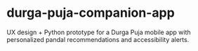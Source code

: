 # durga-puja-companion-app
UX design + Python prototype for a Durga Puja mobile app with personalized pandal recommendations and accessibility alerts.

